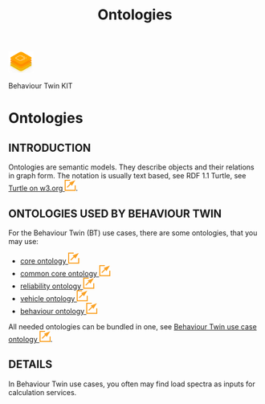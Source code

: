 ﻿---
id: ontology
title: Ontologies
description: Behaviour Twin KIT
sidebar_position: 32
---

<div style={{display:'block'}}>
  <div style={{display:'inline-block', verticalAlign:'top'}}>

![Behaviour Twin KIT banner](../../../../static/img/kit-icons/behaviour-twin-kit-icon-mini.png)

  </div>
  <div style={{display:'inline-block', fontSize:17, color:'rgb(255,166,1)', marginLeft:7, verticalAlign:'top', paddingTop:6}}>
Behaviour Twin KIT
  </div>
</div>

# Ontologies

## INTRODUCTION

Ontologies are semantic models. They describe objects and their relations in graph form. The notation is usually text based,
see RDF 1.1 Turtle, see [Turtle on w3.org ![(external link)](../assets/external-link.svg)](https://www.w3.org/TR/turtle/).

## ONTOLOGIES USED BY BEHAVIOUR TWIN

For the Behaviour Twin (BT) use cases, there are some ontologies, that you may use:

<!-- {TODO} Remove next/ from links. -->

- [core ontology ![(external link)](../assets/external-link.svg)](https://w3id.org/catenax/next/ontology/core)
- [common core ontology ![(external link)](../assets/external-link.svg)](https://w3id.org/catenax/next/ontology/common)
- [reliability ontology ![(external link)](../assets/external-link.svg)](https://w3id.org/catenax/next/ontology/reliability)
- [vehicle ontology ![(external link)](../assets/external-link.svg)](https://w3id.org/catenax/next/ontology/vehicle)
- [behaviour ontology ![(external link)](../assets/external-link.svg)](https://w3id.org/catenax/next/ontology/behaviour)

<!-- {TODO} Remove bundled ontologie as it is no longer suppoerted. -->

All needed ontologies can be bundled in one, see [Behaviour Twin use case ontology ![(external link)](../assets/external-link.svg)](https://w3id.org/catenax/usecase/behaviour_twin).

<!-- {TODO} Add links to KA-standard and KA-KIT -->

## DETAILS

In Behaviour Twin use cases, you often may find load spectra as inputs for calculation services.

<!-- {TODO} Add short definition of load specta. -->

<!-- {TODO} Add ontology example for load spectrum. -->
